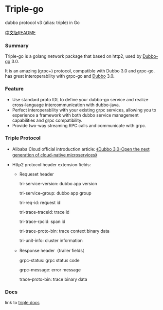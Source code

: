 # Triple-go
dubbo protocol v3 (alias: triple) in Go

[中文版README](./README_zh.md)

### Summary 

Triple-go is a golang network package that based on http2, used by [Dubbo-go](https://github.com/apache/dubbo-go) 3.0.

It is an amazing (grpc+) protocol, compatible with Dubbo 3.0 and grpc-go. has great interoperability with grpc-go and [Dubbo](https://github.com/apache/dubbo) 3.0. 

### Feature

- Use standard proto IDL to define your dubbo-go service and realize cross-language intercommunication with dubbo-java.
- Perfect interoperability with your existing grpc services, allowing you to experience a framework with both dubbo service management capabilities and grpc compatibility.
- Provide two-way streaming RPC calls and communicate with grpc.

### Triple Protocol

- Alibaba Cloud official introduction article: [《Dubbo 3.0-Open the next generation of cloud-native microservices》](https://developer.aliyun.com/article/770964?utm_content=g_1000175535)

- Http2 protocol header extension fields:
  - Requeset header

    tri-service-version: dubbo app version

    tri-service-group: dubbo app group

    tri-req-id: request id

    tri-trace-traceid: trace id

    tri-trace-rpcid: span id

    tri-trace-proto-bin: trace context binary data

    tri-unit-info: cluster information

  - Response header（trailer fields）

    grpc-status: grpc status code

    grpc-message: error message 

    trace-proto-bin: trace binary data

### Docs
link to [triple docs](./docs/README.md)

